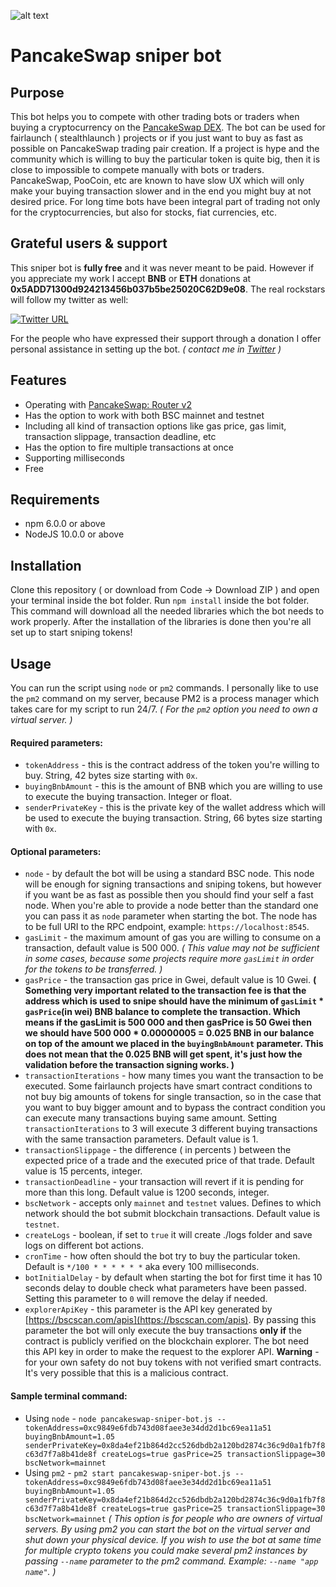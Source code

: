 ![alt text](https://github.com/mnedelchev-vn/pancakeswap-sniper-bot/blob/main/assets/images/pancakeswap-sniper-bot.png)

# PancakeSwap sniper bot

## Purpose
This bot helps you to compete with other trading bots or traders when buying a cryptocurrency on the [PancakeSwap DEX](https://pancakeswap.finance/). The bot can be used for fairlaunch ( stealthlaunch ) projects or if you just want to buy as fast as possible on PancakeSwap trading pair creation. If a project is hype and the community which is willing to buy the particular token is quite big, then it is close to impossible to compete manually with bots or traders. PancakeSwap, PooCoin, etc are known to have slow UX which will only make your buying transaction slower and in the end you might buy at not desired price. For long time bots have been integral part of trading not only for the cryptocurrencies, but also for stocks, fiat currencies, etc.

## Grateful users & support
This sniper bot is **fully free** and it was never meant to be paid. However if you appreciate my work I accept **BNB** or **ETH** donations at **0x5ADD71300d924213456b037b5be25020C62D9e08**. The real rockstars will follow my twitter as well:

[![Twitter URL](https://github.com/mnedelchev-vn/pancakeswap-sniper-bot/blob/main/assets/images/twitter.svg)](https://twitter.com/intent/follow?screen_name=mnedelchev_)

For the people who have expressed their support through a donation I offer personal assistance in setting up the bot. *( contact me in [Twitter](https://twitter.com/intent/follow?screen_name=mnedelchev_) )*

## Features
* Operating with [PancakeSwap: Router v2](https://bscscan.com/address/0x10ed43c718714eb63d5aa57b78b54704e256024e)
* Has the option to work with both BSC mainnet and testnet
* Including all kind of transaction options like gas price, gas limit, transaction slippage, transaction deadline, etc
* Has the option to fire multiple transactions at once
* Supporting milliseconds
* Free

## Requirements
* npm 6.0.0 or above
* NodeJS 10.0.0 or above

## Installation
Clone this repository ( or download from Code -> Download ZIP ) and open your terminal inside the bot folder. Run `npm install` inside the bot folder. This command will download all the needed libraries which the bot needs to work properly. After the installation of the libraries is done then you're all set up to start sniping tokens!

## Usage
You can run the script using `node` or `pm2` commands. I personally like to use the `pm2` command on my server, because PM2 is a process manager which takes care for my script to run 24/7. *( For the `pm2` option you need to own a virtual server. )*

#### Required parameters:
* `tokenAddress` - this is the contract address of the token you're willing to buy. String, 42 bytes size starting with `0x`.
* `buyingBnbAmount` - this is the amount of BNB which you are willing to use to execute the buying transaction. Integer or float.
* `senderPrivateKey` - this is the private key of the wallet address which will be used to execute the buying transaction. String, 66 bytes size starting with `0x`.

#### Optional parameters:
* `node` - by default the bot will be using a standard BSC node. This node will be enough for signing transactions and sniping tokens, but however if you want be as fast as possible then you should find your self a fast node. When you're able to provide a node better than the standard one you can pass it as `node` parameter when starting the bot. The node has to be full URI to the RPC endpoint, example: `https://localhost:8545`.
* `gasLimit` - the maximum amount of gas you are willing to consume on a transaction, default value is 500 000. 
*( This value may not be sufficient in some cases, because some projects require more `gasLimit` in order for the tokens to be transferred. )*
* `gasPrice` - the transaction gas price in Gwei, default value is 10 Gwei. **( Something very important related to the transaction fee is that the address which is used to snipe should have the minimum of `gasLimit` * `gasPrice`(in wei) BNB balance to complete the transaction. Which means if the gasLimit is 500 000 and then gasPrice is 50 Gwei then we should have 500 000 * 0.00000005 = 0.025 BNB in our balance on top of the amount we placed in the `buyingBnbAmount` parameter. This does not mean that the 0.025 BNB will get spent, it's just how the validation before the transaction signing works. )**
* `transactionIterations` - how many times you want the transaction to be executed. Some fairlaunch projects have smart contract conditions to not buy big amounts of tokens for single transaction, so in the case that you want to buy bigger amount and to bypass the contract condition you can execute many transactions buying same amount. Setting `transactionIterations` to 3 will execute 3 different buying transactions with the same transaction parameters. Default value is 1.
* `transactionSlippage` - the difference ( in percents ) between the expected price of a trade and the executed price of that trade. Default value is 15 percents, integer.
* `transactionDeadline` - your transaction will revert if it is pending for more than this long. Default value is 1200 seconds, integer.
* `bscNetwork` - accepts only `mainnet` and `testnet` values. Defines to which network should the bot submit blockchain transactions. Default value is `testnet`.
* `createLogs` - boolean, if set to `true` it will create ./logs folder and save logs on different bot actions.
* `cronTime` - how often should the bot try to buy the particular token. Default is `*/100 * * * * * *` aka every 100 milliseconds.
* `botInitialDelay` - by default when starting the bot for first time it has 10 seconds delay to double check what parameters have been passed. Setting this parameter to `0` will remove the delay if needed.
* `explorerApiKey` - this parameter is the API key generated by [https://bscscan.com/apis](https://bscscan.com/apis). By passing this parameter the bot will only execute the buy transactions **only if** the contract is publicly verified on the blockchain explorer. The bot need this API key in order to make the request to the explorer API. **Warning** - for your own safety do not buy tokens with not verified smart contracts. It's very possible that this is a malicious contract.

#### Sample terminal command:
* Using `node` - `node pancakeswap-sniper-bot.js -- tokenAddress=0xc9849e6fdb743d08faee3e34dd2d1bc69ea11a51 buyingBnbAmount=1.05 senderPrivateKey=0x8da4ef21b864d2cc526dbdb2a120bd2874c36c9d0a1fb7f8c63d7f7a8b41de8f createLogs=true gasPrice=25 transactionSlippage=30 bscNetwork=mainnet`
* Using `pm2` - `pm2 start pancakeswap-sniper-bot.js -- tokenAddress=0xc9849e6fdb743d08faee3e34dd2d1bc69ea11a51 buyingBnbAmount=1.05 senderPrivateKey=0x8da4ef21b864d2cc526dbdb2a120bd2874c36c9d0a1fb7f8c63d7f7a8b41de8f createLogs=true gasPrice=25 transactionSlippage=30 bscNetwork=mainnet` *( This option is for people who are owners of virtual servers. By using pm2 you can start the bot on the virtual server and shut down your physical device. If you wish to use the bot at same time for multiple crypto tokens you could make several pm2 instances by passing `--name` parameter to the pm2 command. Example: `--name "app name"`. )*